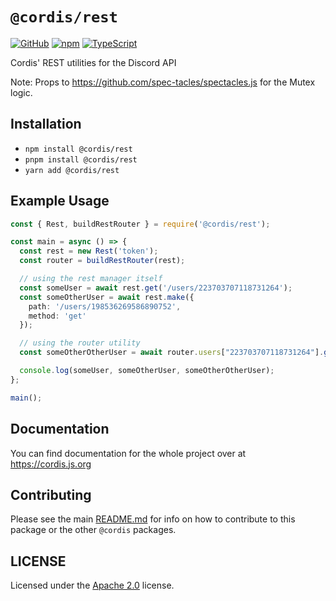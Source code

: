 # `@cordis/rest`  

[![GitHub](https://img.shields.io/badge/License-Apache%202.0-yellow.svg)](https://github.com/cordis-lib/cordis/blob/main/LICENSE)
[![npm](https://img.shields.io/npm/v/@cordis/rest?color=crimson&logo=npm)](https://www.npmjs.com/package/@cordis/rest)
[![TypeScript](https://github.com/cordis-lib/cordis/actions/workflows/quality.yml/badge.svg)](https://github.com/cordis-lib/cordis/actions/workflows/quality.yml)

Cordis' REST utilities for the Discord API

Note: Props to https://github.com/spec-tacles/spectacles.js for the Mutex logic.

## Installation
- `npm install @cordis/rest` 
- `pnpm install @cordis/rest` 
- `yarn add @cordis/rest`

## Example Usage
```ts
const { Rest, buildRestRouter } = require('@cordis/rest');

const main = async () => {
  const rest = new Rest('token');
  const router = buildRestRouter(rest);

  // using the rest manager itself
  const someUser = await rest.get('/users/223703707118731264');
  const someOtherUser = await rest.make({
    path: '/users/198536269586890752',
    method: 'get'
  });

  // using the router utility
  const someOtherOtherUser = await router.users["223703707118731264"].get();

  console.log(someUser, someOtherUser, someOtherOtherUser);
};

main();
```

## Documentation
You can find documentation for the whole project over at https://cordis.js.org

## Contributing
Please see the main [README.md](https://github.com/cordis-lib/cordis) for info on how to contribute to this package or the other `@cordis` packages.

## LICENSE
Licensed under the [Apache 2.0](https://github.com/cordis-lib/cordis/blob/main/LICENSE) license.